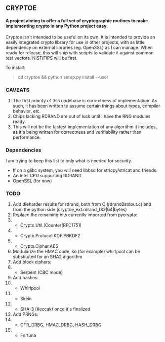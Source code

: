 ## CRYPTOE ##
#### A project aiming to offer a full set of cryptographic routines to make implementing crypto in any Python project easy. ####

Cryptoe isn't intended to be useful on its own. It is intended to provide an easily integrated crypto library for use in other projects, with as little dependency on external libraries (eg. OpenSSL) as I can manage.
When ready for release, this will ship with scripts to validate it against common test vectors. NIST/FIPS will be first.

To install:
> cd cryptoe && python setup.py install --user

### CAVEATS ###
1. The first priority of this codebase is correctness of implementation. As such, it has been written to assume certain things about types, compiler behavior, etc.
2. Chips lacking RDRAND are out of luck until I have the RNG modules ready.
3. This will not be the fastest implementation of any algorithm it includes, as it's being written for correctness and verifiability rather than performance.


### Dependencies ###
I am trying to keep this list to only what is needed for security.
- If on a glibc system, you will need libbsd for strlcpy/strlcat and friends.
- An Intel CPU supporting RDRAND
- OpenSSL (for now)


### TODO ###
1. Add dieharder results for rdrand, both from C (rdrand2stdout.c) and from the python side (cryptoe_ext.rdrand_(32|64|bytes)
2. Replace the remaining bits currently imported from pycrypto:
2. - Crypto.Util.(Counter|RFC1751)
2. - Crypto.Protocol.KDF.PBKDF2
2. - Crypto.Cipher.AES
3. Modularize the HMAC code, so (for example) whirlpool can be substituted for an SHA2 algorithm
4. Add block ciphers:
4. - Serpent (CBC mode)
5. Add hashes:
5. - Whirlpool
5. - Skein
5. - SHA-3 (Keccak) once it's finalized
6. Add PRNGs:
6. - CTR_DRBG, HMAC_DRBG, HASH_DRBG
6. - Fortuna
